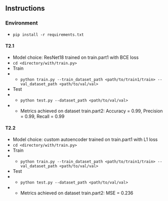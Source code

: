 ## Instructions

### Environment
- `pip install -r requirements.txt`

#### T2.1
- Model choice: ResNet18 trained on train.part1 with BCE loss
- `cd <directory/with/train.py>`
- Train
- - `python train.py --train_dataset_path <path/to/train1/train> --val_dataset_path <path/to/val/val>`
- Test
- - `python test.py --dataset_path <path/to/val/val>`
- - Metrics achieved on dataset train.part2: Accuracy = 0.99, Precision = 0.99, Recall = 0.99

#### T2.2
- Model choice: custom autoencoder trained on train.part1 with L1 loss
- `cd <directory/with/train.py>`
- Train
- - `python train.py --train_dataset_path <path/to/train1/train> --val_dataset_path <path/to/val/val>`
- Test
- - `python test.py --dataset_path <path/to/val/val>`
- - Metrics achieved on dataset train.part2: MSE = 0.236
